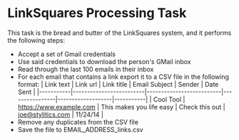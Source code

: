 # LinkSquares Processing Task

This task is the bread and butter of the LinkSquares system, and it
performs the following steps:

* Accept a set of Gmail credentials
* Use said credentials to download the person's GMail inbox
* Read through the last 100 emails in their inbox
* For each email that contains a link export it to a CSV file in the
  following format:
    | Link text | Link url                | Link title               | Email Subject  | Sender            | Date Sent |
    |-----------|-------------------------|--------------------------|----------------|-------------------|-----------|
    | Cool Tool | https://www.example.com | This makes you life easy | Check this out | joe@stylitics.com | 11/24/14  |
* Remove any duplicates from the CSV file
* Save the file to EMAIL_ADDRESS_links.csv
